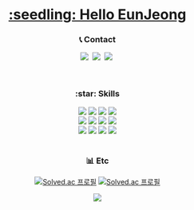<a href="https://github.com/eunjng5474">
  <h1 align="center"> :seedling: Hello EunJeong </h1>
</a>

<h3 align="center">📞 Contact </h4>
<p align="center">
  <a href="mailto:eunjng5474@naver.com"><img src="https://img.shields.io/badge/Mail-03C75A?style=flat-square&logo=Naver&logoColor=white&link=eunjng5474@naver.com"/></a>&nbsp
    <a href="mailto:eunjng5474@gmail.com"><img src="https://img.shields.io/badge/GMail-EA4335?style=flat-square&logo=Gmail&logoColor=white&link=eunjng5474@naver.com"/></a>&nbsp
  <a href="https://eunjng.tistory.com"><img src="https://img.shields.io/badge/Tistory-000000?style=flat-square&logo=Tistory&logoColor=white&link=https://eunjng.tistory.com"/></a>&nbsp
</p>
<br>

<p align="center">
  <h3 align="center">:star: Skills </h4>
    <div align="center">
       <img src="https://img.shields.io/badge/Java-007396?style=flat-square&logo=Java&logoColor=white"/>
       <img src="https://img.shields.io/badge/Python-3776AB?style=flat-square&logo=Python&logoColor=white"/>
       <img src="https://img.shields.io/badge/JavaScript-F7DF1E?style=flat-square&logo=JavaScript&logoColor=white"/>
       <img src="https://img.shields.io/badge/TypeScript-3178C6?style=flat-square&logo=TypeScript&logoColor=white"/>
    </div>
    <div align="center">
       <img src="https://img.shields.io/badge/Spring-6DB33F?style=flat-square&logo=Spring&logoColor=white"/>
       <img src="https://img.shields.io/badge/Django-092E20?style=flat-square&logo=Django&logoColor=white"/>
       <img src="https://img.shields.io/badge/React-61DAFB?style=flat-square&logo=React&logoColor=white"/>
       <img src="https://img.shields.io/badge/Vue-4FC08D?style=flat-square&logo=Vue.js&logoColor=white"/>
    </div>
    <div align="center">
       <img src="https://img.shields.io/badge/MySQL-4479A1?style=flat-square&logo=MySQL&logoColor=white"/>
       <img src="https://img.shields.io/badge/HTML5-E34F26?style=flat-square&logo=HTML5&logoColor=white"/>
       <img src="https://img.shields.io/badge/CSS3-1572B6?style=flat-square&logo=CSS3&logoColor=white"/>
       <img src="https://img.shields.io/badge/R-276DC3?style=flat-square&logo=R&logoColor=white"/>
    </div>
  <br>

  <h3 align="center"> 📊 Etc </h4>
  <div align="center">
    
[![Solved.ac 프로필](http://mazassumnida.wtf/api/mini/generate_badge?boj=dms5474)](https://solved.ac/dms5474)
[![Solved.ac 프로필](http://mazassumnida.wtf/api/mini/generate_badge?boj=eunjng5474)](https://solved.ac/eunjng5474)<br>
  
  </div>
  <p align="center">
    <img src="https://github-readme-stats.vercel.app/api/top-langs/?username=eunjng5474&layout=compact"><br><br>
  </p>

